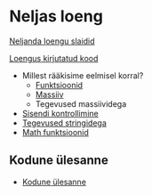 # Neljas loeng

[Neljanda loengu slaidid](./slaidid.pdf)

[Loengus kirjutatud kood](./app.js)

- Millest rääkisime eelmisel korral?
    - [Funktsioonid](../../concepts/funktsioon/about.md)
    - [Massiiv](../../concepts/massiiv/about.md)
    - Tegevused massiividega
- [Sisendi kontrollimine](../../concepts/sisendiKontrollimine/about.md)
- [Tegevused stringidega](../../concepts/string/about.md#stringi-meetodid)
- [Math funktsioonid](../../concepts/mathMeetodid/about.md)

## Kodune ülesanne

- [Kodune ülesanne](./homework.md)
